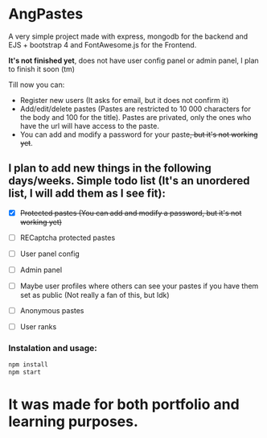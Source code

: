 # AngPastes

A very simple project made with express, mongodb for the backend and EJS + bootstrap 4 and FontAwesome.js for the Frontend. 



**It's not finished yet**, does not have user config panel or admin panel, I plan to finish it soon (tm)



Till now you can:

* Register new users (It asks for email, but it does not confirm it)
* Add/edit/delete pastes (Pastes are restricted to 10 000 characters for the body and 100 for the title). Pastes are privated, only the ones who have the url will have access to the paste.
* You can add and modify a password for your paste~~, but it's not working yet~~.

## I plan to add new things in the following days/weeks. Simple todo list (It's an unordered list, I will add them as I see fit):

* [x] ~~Protected pastes (You can add and modify a password, but it's not working yet)~~
* [ ] RECaptcha protected pastes
* [ ] User panel config
* [ ] Admin panel
* [ ] Maybe user profiles where others can see your pastes if you have them set as public (Not really a fan of this, but Idk)
* [ ] Anonymous pastes
* [ ] User ranks


### Instalation and usage:

```bash
npm install
npm start

```

# **It was made for both portfolio and learning purposes.**